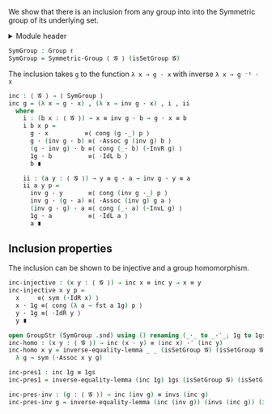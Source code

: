 We show that there is an inclusion from any group into into the Symmetric group of its underlying set.

<details>
<summary>Module header</summary>

```agda
{-# OPTIONS --safe --cubical #-}

open import Cubical.Algebra.Group

module Groups.Symmetric.Inclusion {ℓ} (𝓖 : Group ℓ) where

open import Cubical.Data.Sigma
open import Cubical.Foundations.Prelude
open import Cubical.Foundations.Structure
open import Cubical.Functions.FunExtEquiv
open import Groups.Function.Inverse
open import Groups.Symmetric

open GroupStr (𝓖 .snd)
```

</details>

```agda
SymGroup : Group ℓ
SymGroup = Symmetric-Group ⟨ 𝓖 ⟩ (isSetGroup 𝓖)
```

The inclusion takes `g` to the function `λ x → g · x` with inverse `λ x → g ⁻¹ · x`

```agda
inc : ⟨ 𝓖 ⟩ → ⟨ SymGroup ⟩
inc g = (λ x → g · x) , (λ x → inv g · x) , i , ii
  where
    i : (b x : ⟨ 𝓖 ⟩) → x ≡ inv g · b → g · x ≡ b
    i b x p =
      g · x          ≡⟨ cong (g ·_) p ⟩
      g · (inv g · b) ≡⟨ ·Assoc g (inv g) b ⟩
      (g · inv g) · b ≡⟨ cong (_· b) (·InvR g) ⟩
      1g · b          ≡⟨ ·IdL b ⟩
      b ∎

    ii : (a y : ⟨ 𝓖 ⟩) → y ≡ g · a → inv g · y ≡ a
    ii a y p =
      inv g · y       ≡⟨ cong (inv g ·_) p ⟩
      inv g · (g · a) ≡⟨ ·Assoc (inv g) g a ⟩
      (inv g · g) · a ≡⟨ cong (_· a) (·InvL g) ⟩
      1g · a          ≡⟨ ·IdL a ⟩
      a ∎
```

## Inclusion properties

The inclusion can be shown to be injective and a group homomorphism.

```agda
inc-injective : (x y : ⟨ 𝓖 ⟩) → inc x ≡ inc y → x ≡ y
inc-injective x y p =
  x     ≡⟨ sym (·IdR x) ⟩
  x · 1g ≡⟨ cong (λ a → fst a 1g) p ⟩
  y · 1g ≡⟨ ·IdR y ⟩
  y ∎

open GroupStr (SymGroup .snd) using () renaming (_·_ to _·′_; 1g to 1gs; inv to invs)
inc-homo : (x y : ⟨ 𝓖 ⟩) → inc (x · y) ≡ (inc x) ·′ (inc y)
inc-homo x y = inverse-equality-lemma _ _ (isSetGroup 𝓖) (isSetGroup 𝓖)
  λ g → sym (·Assoc x y g)

inc-pres1 : inc 1g ≡ 1gs
inc-pres1 = inverse-equality-lemma (inc 1g) 1gs (isSetGroup 𝓖) (isSetGroup 𝓖) ·IdL

inc-pres-inv : (g : ⟨ 𝓖 ⟩) → inc (inv g) ≡ invs (inc g)
inc-pres-inv g = inverse-equality-lemma (inc (inv g)) (invs (inc g)) (isSetGroup 𝓖) (isSetGroup 𝓖) (λ x → refl)
```
